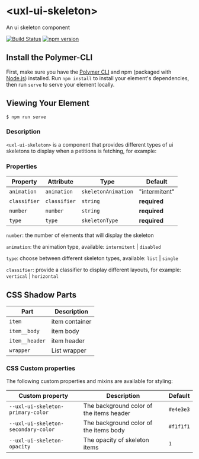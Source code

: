 # \<uxl-ui-skeleton\>

An ui skeleton component

[![Build Status](https://travis-ci.org/uxland/uxl-ui-skeleton.svg?branch=master)](https://travis-ci.org/uxland/uxl-ui-skeleton)
[![npm version](https://badge.fury.io/js/%40uxland%2Fuxl-ui-skeleton.svg)](https://badge.fury.io/js/%40uxland%2Fuxl-ui-skeleton)

## Install the Polymer-CLI

First, make sure you have the [Polymer CLI](https://www.npmjs.com/package/polymer-cli) and npm (packaged with [Node.js](https://nodejs.org)) installed. Run `npm install` to install your element's dependencies, then run `serve` to serve your element locally.

## Viewing Your Element

```
$ npm run serve
```

### Description

`<uxl-ui-skeleton>` is a component that provides different types of ui skeletons to display when a petitions is fetching, for example:

### Properties

| Property     | Attribute    | Type                | Default       |
| ------------ | ------------ | ------------------- | ------------- |
| `animation`  | `animation`  | `skeletonAnimation` | "intermitent" |
| `classifier` | `classifier` | `string`            | **required**  |
| `number`     | `number`     | `string`            | **required**  |
| `type`       | `type`       | `skeletonType`      | **required**  |

`number`: the number of elements that will display the skeleton

`animation`: the animation type, available: `intermitent` | `disabled`

`type`: choose between different skeleton types, available: `list` | `single`

`classifier`: provide a classifier to display different layouts, for example: `vertical` | `horizontal`

## CSS Shadow Parts

| Part           | Description    |
| -------------- | -------------- |
| `item`         | item container |
| `item__body`   | item body      |
| `item__header` | item header    |
| `wrapper`      | List wrapper   |

### CSS Custom properties

The following custom properties and mixins are available for styling:

| Custom property                     | Description                              | Default   |
| ----------------------------------- | ---------------------------------------- | --------- |
| `--uxl-ui-skeleton-primary-color`   | The background color of the items header | `#e4e3e3` |
| `--uxl-ui-skeleton-secondary-color` | The background color of the items body   | `#f1f1f1` |
| `--uxl-ui-skeleton-opacity`         | The opacity of skeleton items            | `1`       |
